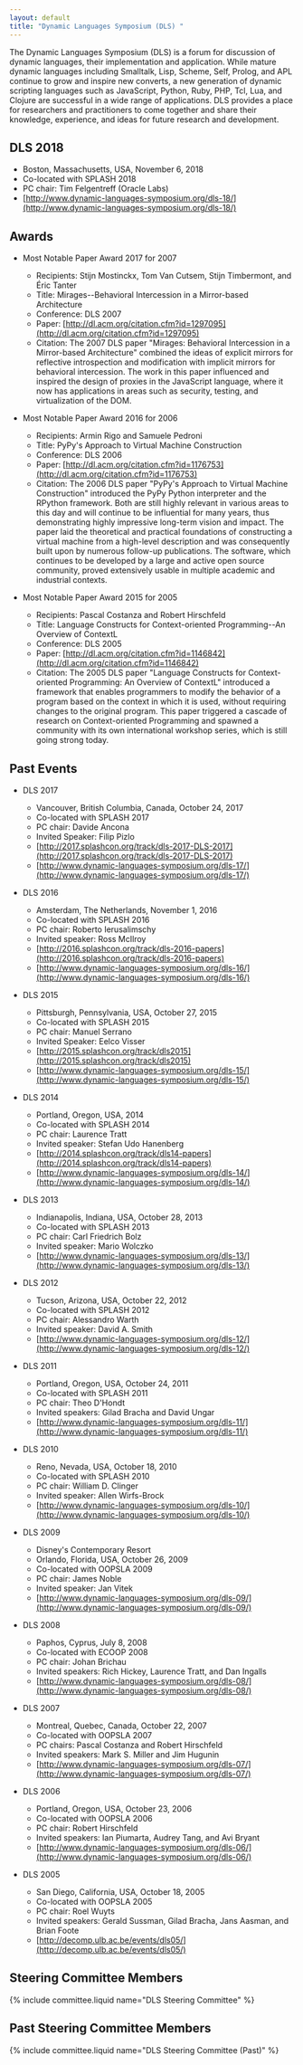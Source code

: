 ```yaml
---
layout: default
title: "Dynamic Languages Symposium (DLS) "
---
```

The Dynamic Languages Symposium (DLS) is a forum for discussion of
dynamic languages, their implementation and application. While mature
dynamic languages including Smalltalk, Lisp, Scheme, Self, Prolog, and
APL continue to grow and inspire new converts, a new generation of
dynamic scripting languages such as JavaScript, Python, Ruby, PHP, Tcl,
Lua, and Clojure are successful in a wide range of applications. DLS
provides a place for researchers and practitioners to come together and
share their knowledge, experience, and ideas for future research and
development.

DLS 2018
--------

-   Boston, Massachusetts, USA, November 6, 2018
-   Co-located with SPLASH 2018
-   PC chair: Tim Felgentreff (Oracle Labs)
-   [http://www.dynamic-languages-symposium.org/dls-18/](http://www.dynamic-languages-symposium.org/dls-18/)

Awards
------

-   Most Notable Paper Award 2017 for 2007
    -   Recipients: Stijn Mostinckx, Tom Van Cutsem, Stijn Timbermont, and Éric Tanter
    -   Title: Mirages--Behavioral Intercession in a Mirror-based Architecture
    -   Conference: DLS 2007
    -   Paper:
        [http://dl.acm.org/citation.cfm?id=1297095](http://dl.acm.org/citation.cfm?id=1297095)
    -   Citation: The 2007 DLS paper "Mirages: Behavioral Intercession
        in a Mirror-based Architecture" combined the ideas of explicit
        mirrors for reflective introspection and modification with
        implicit mirrors for behavioral intercession. The work in this
        paper influenced and inspired the design of proxies in the
        JavaScript language, where it now has applications in areas
        such as security, testing, and virtualization of the DOM.

-   Most Notable Paper Award 2016 for 2006
    -   Recipients: Armin Rigo and Samuele Pedroni
    -   Title: PyPy's Approach to Virtual Machine Construction
    -   Conference: DLS 2006
    -   Paper:
        [http://dl.acm.org/citation.cfm?id=1176753](http://dl.acm.org/citation.cfm?id=1176753)
    -   Citation: The 2006 DLS paper "PyPy's Approach to Virtual Machine
        Construction" introduced the PyPy Python interpreter and the
        RPython framework. Both are still highly relevant in various
        areas to this day and will continue to be influential for many
        years, thus demonstrating highly impressive long-term vision
        and impact. The paper laid the theoretical and practical
        foundations of constructing a virtual machine from a
        high-level description and was consequently built upon by
        numerous follow-up publications. The software, which continues
        to be developed by a large and active open source community,
        proved extensively usable in multiple academic and industrial
        contexts.

-   Most Notable Paper Award 2015 for 2005
    -   Recipients: Pascal Costanza and Robert Hirschfeld
    -   Title: Language Constructs for Context-oriented Programming--An Overview of ContextL
    -   Conference: DLS 2005
    -   Paper:
        [http://dl.acm.org/citation.cfm?id=1146842](http://dl.acm.org/citation.cfm?id=1146842)
    -   Citation: The 2005 DLS paper "Language Constructs for
        Context-oriented Programming: An Overview of ContextL"
        introduced a framework that enables programmers to modify the
        behavior of a program based on the context in which it is
        used, without requiring changes to the original program. This
        paper triggered a cascade of research on Context-oriented
        Programming and spawned a community with its own international
        workshop series, which is still going strong today.

Past Events
-----------

-   DLS 2017
    -   Vancouver, British Columbia, Canada, October 24, 2017
    -   Co-located with SPLASH 2017
    -   PC chair: Davide Ancona
	-   Invited Speaker: Filip Pizlo
    -   [http://2017.splashcon.org/track/dls-2017-DLS-2017](http://2017.splashcon.org/track/dls-2017-DLS-2017)
    -   [http://www.dynamic-languages-symposium.org/dls-17/](http://www.dynamic-languages-symposium.org/dls-17/)

-   DLS 2016
    -   Amsterdam, The Netherlands, November 1, 2016
    -   Co-located with SPLASH 2016
    -   PC chair: Roberto Ierusalimschy
	-   Invited speaker: Ross McIlroy
    -   [http://2016.splashcon.org/track/dls-2016-papers](http://2016.splashcon.org/track/dls-2016-papers)
    -   [http://www.dynamic-languages-symposium.org/dls-16/](http://www.dynamic-languages-symposium.org/dls-16/)

-   DLS 2015
    -   Pittsburgh, Pennsylvania, USA, October 27, 2015
    -   Co-located with SPLASH 2015
    -   PC chair: Manuel Serrano
    -   Invited Speaker: Eelco Visser
    -   [http://2015.splashcon.org/track/dls2015](http://2015.splashcon.org/track/dls2015)
    -   [http://www.dynamic-languages-symposium.org/dls-15/](http://www.dynamic-languages-symposium.org/dls-15/)

-   DLS 2014
    -   Portland, Oregon, USA, 2014
    -   Co-located with SPLASH 2014
    -   PC chair: Laurence Tratt
    -   Invited speaker: Stefan Udo Hanenberg
    -   [http://2014.splashcon.org/track/dls14-papers](http://2014.splashcon.org/track/dls14-papers)
    -   [http://www.dynamic-languages-symposium.org/dls-14/](http://www.dynamic-languages-symposium.org/dls-14/)

-   DLS 2013
    -   Indianapolis, Indiana, USA, October 28, 2013
    -   Co-located with SPLASH 2013
    -   PC chair: Carl Friedrich Bolz
    -   Invited speaker: Mario Wolczko
    -   [http://www.dynamic-languages-symposium.org/dls-13/](http://www.dynamic-languages-symposium.org/dls-13/)

-   DLS 2012
    -   Tucson, Arizona, USA, October 22, 2012
    -   Co-located with SPLASH 2012
    -   PC chair: Alessandro Warth
    -   Invited speaker: David A. Smith
    -   [http://www.dynamic-languages-symposium.org/dls-12/](http://www.dynamic-languages-symposium.org/dls-12/)

-   DLS 2011
    -   Portland, Oregon, USA, October 24, 2011
    -   Co-located with SPLASH 2011
    -   PC chair: Theo D'Hondt
    -   Invited speakers: Gilad Bracha and David Ungar
    -   [http://www.dynamic-languages-symposium.org/dls-11/](http://www.dynamic-languages-symposium.org/dls-11/)

-   DLS 2010
    -   Reno, Nevada, USA, October 18, 2010
    -   Co-located with SPLASH 2010
    -   PC chair: William D. Clinger
    -   Invited speaker: Allen Wirfs-Brock
    -   [http://www.dynamic-languages-symposium.org/dls-10/](http://www.dynamic-languages-symposium.org/dls-10/)

-   DLS 2009
    -   Disney's Contemporary Resort
    -   Orlando, Florida, USA, October 26, 2009
    -   Co-located with OOPSLA 2009
    -   PC chair: James Noble
    -   Invited speaker: Jan Vitek
    -   [http://www.dynamic-languages-symposium.org/dls-09/](http://www.dynamic-languages-symposium.org/dls-09/)

-   DLS 2008
    -   Paphos, Cyprus, July 8, 2008
    -   Co-located with ECOOP 2008
    -   PC chair: Johan Brichau
    -   Invited speakers: Rich Hickey, Laurence Tratt, and Dan Ingalls
    -   [http://www.dynamic-languages-symposium.org/dls-08/](http://www.dynamic-languages-symposium.org/dls-08/)

-   DLS 2007
    -   Montreal, Quebec, Canada, October 22, 2007
    -   Co-located with OOPSLA 2007
    -   PC chairs: Pascal Costanza and Robert Hirschfeld
    -   Invited speakers: Mark S. Miller and Jim Hugunin
    -   [http://www.dynamic-languages-symposium.org/dls-07/](http://www.dynamic-languages-symposium.org/dls-07/)

-   DLS 2006
    -   Portland, Oregon, USA, October 23, 2006
    -   Co-located with OOPSLA 2006
    -   PC chair: Robert Hirschfeld
    -   Invited speakers: Ian Piumarta, Audrey Tang, and Avi Bryant
    -   [http://www.dynamic-languages-symposium.org/dls-06/](http://www.dynamic-languages-symposium.org/dls-06/)

-   DLS 2005
    -   San Diego, California, USA, October 18, 2005
    -   Co-located with OOPSLA 2005
    -   PC chair: Roel Wuyts
    -   Invited speakers: Gerald Sussman, Gilad Bracha, Jans Aasman, and
        Brian Foote
    -   [http://decomp.ulb.ac.be/events/dls05/](http://decomp.ulb.ac.be/events/dls05/)

Steering Committee Members
--------------------------

{% include committee.liquid name="DLS Steering Committee" %}

Past Steering Committee Members
-------------------------------

{% include committee.liquid name="DLS Steering Committee (Past)" %}
